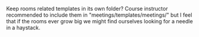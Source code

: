Keep rooms related templates in its own folder? Course instructor recommended to include them in "meetings/templates/meetings/" but I feel that if the rooms ever grow big we might find ourselves looking for a needle in a haystack.
